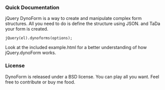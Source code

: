 ### Quick Documentation
jQuery DynoForm is a way to create and manipulate complex form structures. All you need to do is define the structure using JSON. and TaDa your form is created.

    jQuery(el).dynoforms(options);

Look at the included example.html for a better understanding of how jQuery.dynoForm works.

### License
DynoForm is released under a BSD license. You can play all you want. Feel free to contribute or buy me food.

